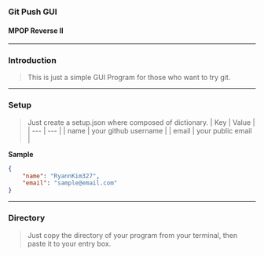 ### Git Push GUI
#### MPOP Reverse II

---
### Introduction
> This is just a simple GUI Program for those who want to try git.

---
### Setup
> Just create a setup.json where composed of dictionary.
| Key | Value |
| --- | --- |
| name | your github username |
| email | your public email |

**Sample**
```JSON
{
	"name": "RyannKim327",
	"email": "sample@email.com"
}
```

---
### Directory
> Just copy the directory of your program from your terminal, then paste it to your entry box.
